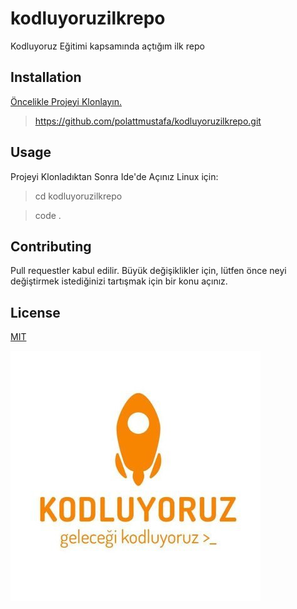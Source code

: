 # kodluyoruzilkrepo
Kodluyoruz Eğitimi kapsamında açtığım ilk repo
## Installation
[Öncelikle Projeyi Klonlayın.](https://github.com/polattmustafa/kodluyoruzilkrepo.git)
> https://github.com/polattmustafa/kodluyoruzilkrepo.git
## Usage
Projeyi Klonladıktan Sonra Ide'de Açınız
Linux için:
> cd kodluyoruzilkrepo

> code .
## Contributing
Pull requestler kabul edilir. Büyük değişiklikler için, lütfen önce neyi değiştirmek
istediğinizi tartışmak için bir konu açınız.
## License
[MIT](https://opensource.org/license/mit/)

![Kodluyoruz Logo](https://raw.githubusercontent.com/Kodluyoruz/taskforce/git/git/markdown-nedir-nasil-kullaniriz-/figures/kodluyoruz_logo.jpg)